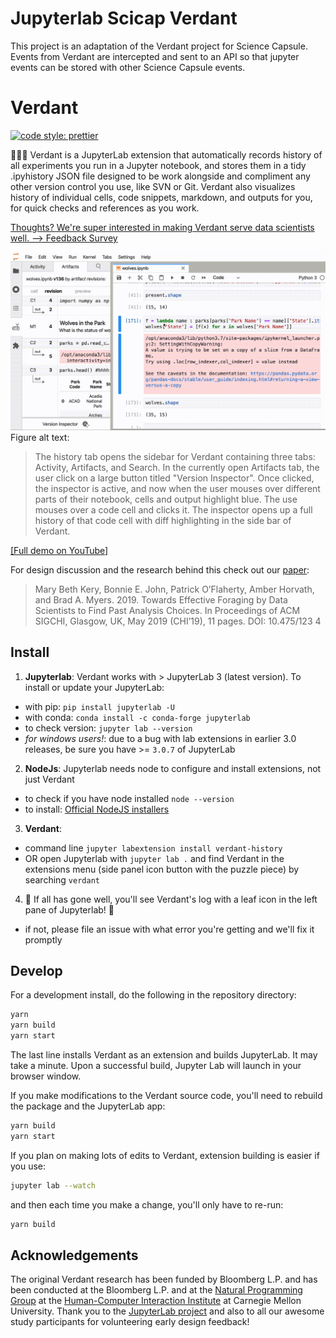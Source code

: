 # Jupyterlab Scicap Verdant

This project is an adaptation of the Verdant project for Science Capsule. Events from Verdant are intercepted and sent to an API so that jupyter events can be stored with other Science Capsule events.

# Verdant
[![code style: prettier](https://img.shields.io/badge/code_style-prettier-ff69b4.svg?style=flat-square)](https://github.com/prettier/prettier)

🌱🌿🌱 Verdant is a JupyterLab extension that automatically records history of all experiments you run in a Jupyter notebook, and stores them in a tidy .ipyhistory JSON file designed to be work alongside and compliment any other version control you use, like SVN or Git. Verdant also visualizes history of individual cells, code snippets, markdown, and outputs for you, for quick checks and references as you work.

[Thoughts? We're super interested in making Verdant serve data scientists well. --> Feedback Survey](https://forms.gle/cdqdV1LzwStzk2Qy7)

![Demo Screenshot](tutorial/images/Screenshots/out.gif)
Figure alt text: 
> The history tab opens the sidebar for Verdant containing three tabs: Activity, Artifacts, and Search. In the currently open Artifacts tab,
> the user click on a large button titled "Version Inspector". Once clicked, the inspector is active, and now when the user mouses over different
> parts of their notebook, cells and output highlight blue. The use mouses over a code cell and clicks it. The inspector opens up a full history of 
> that code cell with diff highlighting in the side bar of Verdant.


[[Full demo on YouTube]](https://www.youtube.com/watch?v=4v_mHIJdZq0&t=4s)

For design discussion and the research behind this check out our [paper](https://marybethkery.com/projects/Verdant/Towards_effective_foraging_by_data_scientists.pdf):

> Mary Beth Kery, Bonnie E. John, Patrick O’Flaherty, Amber Horvath, and
> Brad A. Myers. 2019. Towards Effective Foraging by Data Scientists to Find
> Past Analysis Choices. In Proceedings of ACM SIGCHI, Glasgow, UK, May
> 2019 (CHI’19), 11 pages. DOI: 10.475/123 4

## Install
1. __Jupyterlab__: Verdant works with > JupyterLab 3 (latest version). To install or update your JupyterLab: 
  * with pip: `pip install jupyterlab -U` 
  * with conda: `conda install -c conda-forge jupyterlab`
  * to check version: `jupyter lab --version`
  * _for windows users!_: due to a bug with lab extensions in earlier 3.0 releases, be sure you have >= `3.0.7` of JupyterLab
2. __NodeJs__: Jupyterlab needs node to configure and install extensions, not just Verdant
  * to check if you have node installed `node --version`
  * to install: [Official NodeJS installers](https://nodejs.org/en/download/)
3. __Verdant__:
  * command line `jupyter labextension install verdant-history`
  * OR open Jupyterlab with `jupyter lab .` and find Verdant in the extensions menu (side panel icon button with the puzzle piece) by searching `verdant`
4. :tada: If all has gone well, you'll see Verdant's log with a leaf icon in the left pane of Jupyterlab! :tada:
  * if not, please file an issue with what error you're getting and we'll fix it promptly

## Develop

For a development install, do the following in the repository directory:

```bash
yarn
yarn build
yarn start
```

The last line installs Verdant as an extension and builds JupyterLab. It may take a minute. Upon a successful build, Jupyter Lab will launch in your browser window.

If you make modifications to the Verdant source code, you'll need to rebuild the package and the JupyterLab app:

```bash
yarn build
yarn start
```

If you plan on making lots of edits to Verdant, extension building is easier if you use:

```bash
jupyter lab --watch
```

and then each time you make a change, you'll only have to re-run:

```bash
yarn build
```


## Acknowledgements
The original Verdant research has been funded by Bloomberg L.P. and has been conducted at the Bloomberg L.P. and at the [Natural Programming Group](https://www.cs.cmu.edu/~NatProg/) at the [Human-Computer Interaction Institute](https://hcii.cmu.edu/) at Carnegie Mellon University. Thank you to the [JupyterLab project](https://github.com/jupyterlab/jupyterlab) and also to all our awesome study participants for volunteering early design feedback!
